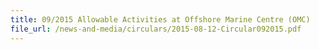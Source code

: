 ```yaml
---
title: 09/2015 Allowable Activities at Offshore Marine Centre (OMC)
file_url: /news-and-media/circulars/2015-08-12-Circular092015.pdf
---
```

